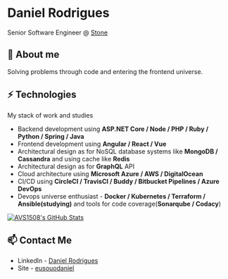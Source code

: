 # Daniel Rodrigues
Senior Software Engineer @ [Stone](https://www.linkedin.com/company/stone-co)

## 🧐 About me
Solving problems through code and entering the frontend universe.

## ⚡ Technologies
My stack of work and studies
- Backend development using **ASP.NET Core / Node / PHP / Ruby / Python / Spring / Java**
- Frontend development using **Angular / React / Vue**
- Architectural design as for NoSQL database systems like **MongoDB / Cassandra** and using cache like **Redis**
- Architectural design as for **GraphQL** API
- Cloud architecture using **Microsoft Azure / AWS / DigitalOcean**
- CI/CD using **CircleCI / TravisCI / Buddy / Bitbucket Pipelines / Azure DevOps**
- Devops universe enthusiast - **Docker / Kubernetes / Terraform / Ansible(studying)** and tools for code coverage(**Sonarqube / Codacy**)

[![AVS1508's GitHub Stats](https://github-readme-stats.vercel.app/api?username=eusouodaniel&show_icons=true)](https://github.com/eusouodaniel)

## 📫 Contact Me
- LinkedIn - [Daniel Rodrigues](https://www.linkedin.com/in/eusouodaniel)
- Site - [eusouodaniel](https://eusouodaniel.com)

